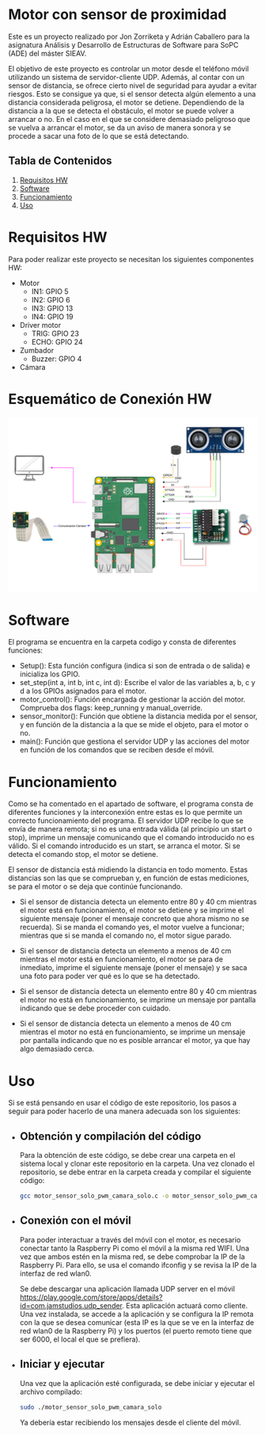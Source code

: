 # Motor con sensor de proximidad

Este es un proyecto realizado por Jon Zorriketa y Adrián Caballero para la asignatura Análisis y Desarrollo de Estructuras de Software para SoPC (ADE) del máster SIEAV.

El objetivo de este proyecto es controlar un motor desde el teléfono móvil utilizando un sistema de servidor-cliente UDP. Además, al contar con un sensor de distancia, se ofrece cierto nivel de seguridad para ayudar a evitar riesgos. Esto se consigue ya que, si el sensor detecta algún elemento a una distancia considerada peligrosa, el motor se detiene. Dependiendo de la distancia a la que se detecta el obstáculo, el motor se puede volver a arrancar o no. En el caso en el que se considere demasiado peligroso que se vuelva a arrancar el motor, se da un aviso de manera sonora y se procede a sacar una foto de lo que se está detectando.


## Tabla de Contenidos

1. [Requisitos HW](#RequisitosHW)
2. [Software](#Software)
3. [Funcionamiento](#Funcionamiento)
4. [Uso](#Uso)


# Requisitos HW
Para poder realizar este proyecto se necesitan los siguientes componentes HW:
- Motor
    - IN1: GPIO 5
    - IN2: GPIO 6
    - IN3: GPIO 13
    - IN4: GPIO 19
- Driver motor
    - TRIG: GPIO 23
    - ECHO: GPIO 24
- Zumbador
    - Buzzer: GPIO 4
- Cámara
# Esquemático de Conexión HW


![Esquemático de la conexión Hardware](imagenes/Diagrama_ADE.drawio.png)




# Software

El programa se encuentra en la carpeta codigo y consta de diferentes funciones:
- Setup(): Esta función configura (indica si son de entrada o de salida) e inicializa los GPIO.
- set_step(int a, int b, int c, int d): Escribe el valor de las variables a, b, c y d a los GPIOs asignados para el motor.
- motor_control(): Función encargada de gestionar la acción del motor. Comprueba dos flags: keep_running y manual_override.
- sensor_monitor(): Función que obtiene la distancia medida por el sensor, y en función de la distancia a la que se mide el objeto, para el motor o no.
- main(): Función que gestiona el servidor UDP y las acciones del motor en función de los comandos que se reciben desde el móvil.


# Funcionamiento

Como se ha comentado en el apartado de software, el programa consta de diferentes funciones y la interconexión entre estas es lo que permite un correcto funcionamiento del programa. El servidor UDP recibe lo que se envía de manera remota; si no es una entrada válida (al principio un start o stop), imprime un mensaje comunicando que el comando introducido no es válido. Si el comando introducido es un start, se arranca el motor. Si se detecta el comando stop, el motor se detiene.

El sensor de distancia está midiendo la distancia en todo momento. Estas distancias son las que se comprueban y, en función de estas mediciones, se para el motor o se deja que continúe funcionando.
- Si el sensor de distancia detecta un elemento entre 80 y 40 cm mientras el motor está en funcionamiento, el motor se detiene y se imprime el siguiente mensaje (poner el mensaje concreto que ahora mismo no se recuerda). Si se manda el comando yes, el motor vuelve a funcionar; mientras que si se manda el comando no, el motor sigue parado.

- Si el sensor de distancia detecta un elemento a menos de 40 cm mientras el motor está en funcionamiento, el motor se para de inmediato, imprime el siguiente mensaje (poner el mensaje) y se saca una foto para poder ver qué es lo que se ha detectado.

- Si el sensor de distancia detecta un elemento entre 80 y 40 cm mientras el motor no está en funcionamiento, se imprime un mensaje por pantalla indicando que se debe proceder con cuidado.

- Si el sensor de distancia detecta un elemento a menos de 40 cm mientras el motor no está en funcionamiento, se imprime un mensaje por pantalla indicando que no es posible arrancar el motor, ya que hay algo demasiado cerca.


# Uso
Si se está pensando en usar el código de este repositorio, los pasos a seguir para poder hacerlo de una manera adecuada son los siguientes:

- ## Obtención y compilación del código
    Para la obtención de este código, se debe crear una carpeta en el sistema local y clonar este repositorio en la carpeta. Una vez clonado el repositorio, se debe entrar en la carpeta creada 
    y compilar el siguiente código:
    ```sh
    gcc motor_sensor_solo_pwm_camara_solo.c -o motor_sensor_solo_pwm_camara_solo -lpthread
    
    ```


- ## Conexión con el móvil
    Para poder interactuar a través del móvil con el motor, es necesario conectar tanto la Raspberry Pi como el móvil a la misma red WIFI. Una vez que ambos estén en la misma red, se debe comprobar la IP de la Raspberry Pi. Para ello, se usa el comando ifconfig y se revisa la IP de la interfaz de red wlan0.
    
    Se debe descargar una aplicación llamada UDP server en el móvil https://play.google.com/store/apps/details?id=com.jamstudios.udp_sender. Esta aplicación actuará como cliente. Una vez instalada, se accede a la aplicación y se configura la IP remota con la que se desea comunicar (esta IP es la que se ve en la interfaz de red wlan0 de la Raspberry Pi) y los puertos (el puerto remoto tiene que ser 6000, el local el que se prefiera).

- ## Iniciar y ejecutar
    Una vez que la aplicación esté configurada, se debe iniciar y ejecutar el archivo compilado:
    ```sh
    sudo ./motor_sensor_solo_pwm_camara_solo
    
    ```
    
    Ya debería estar recibiendo los mensajes desde el cliente del móvil.






